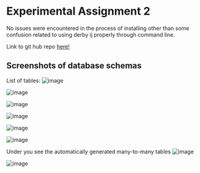# Experimental Assignment 2

No issues were encountered in the process of installing other than some confusion related to using derby ij properly through command line.

Link to git hub repo [here!](https://github.com/H585001/Experiment-2)



## Screenshots of database schemas
List of tables:
![image](https://user-images.githubusercontent.com/54100104/190664409-cbe0577f-7423-4e25-bc83-a0388810a989.png)

![image](https://user-images.githubusercontent.com/54100104/190663854-9ad0fcae-ab0e-46e4-a678-62a7386e6f66.png)

![image](https://user-images.githubusercontent.com/54100104/190664009-9d61e7eb-dbc1-4182-a83f-275971d4c2bb.png)

![image](https://user-images.githubusercontent.com/54100104/190664674-2154e9e1-3e62-4a89-8df8-876a71d80a8e.png)

![image](https://user-images.githubusercontent.com/54100104/190664758-6a72e8d7-3777-40a5-a0bb-a1234beb5d30.png)

![image](https://user-images.githubusercontent.com/54100104/190664936-ec56c1b7-8165-4f33-ab66-9414aff421af.png)

Under you see the automatically generated many-to-many tables
![image](https://user-images.githubusercontent.com/54100104/190665134-2f7fe9cc-03eb-478d-a26c-049834129600.png)

![image](https://user-images.githubusercontent.com/54100104/190665361-11f1db8b-d345-4f8a-809a-98481f876e8f.png)

